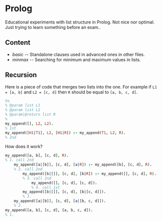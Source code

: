 # Prolog
Educational experiments with list structure in Prolog. Not nice nor optimal. Just trying to learn something before an exam..

## Content

- *basic* -- Standalone clauses used in advanced ones in other files.
- *minmax* -- Searching for minimum and maximum values in lists.

## Recursion

Here is a piece of code that merges two lists into the one. For example if `L1 = [a, b]` and `L2 = [c, d]` then `R` should be equal to `[a, b, c, d]`.

```prolog
%%
% @param list L1
% @param list L2
% @param|@return list R
%
my_append([], L2, L2).
% 1st
my_append([H1|T1], L2, [H1|R]) :- my_append(T1, L2, R).
% 2nd
```

How does it work?

```prolog
my_append([a, b], [c, d], R).
% 1. call 2nd
    my_append([a|[b]], [c, d], [a|R]) :- my_append([b], [c, d], R).
    % 2. call 2nd
        my_append([b|[]], [c, d], [b|R]) :- my_append([], [c, d], R).
        % 3. call 2nd
            my_append([], [c, d], [c, d]).
            % 4. call 1st
        my_append([b|[]], [c, d], [b|[c, d]]).
        % 3.
    my_append([a|[b]], [c, d], [a|[b, c, d]]).
    % 2.
my_append([a, b], [c, d], [a, b, c, d]).
% 1.
```
